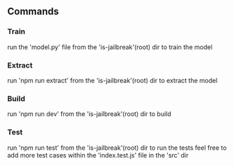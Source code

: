 ## Commands

### Train

run the 'model.py' file from the 'is-jailbreak'(root) dir to train the model

### Extract

run 'npm run extract' from the 'is-jailbreak'(root) dir to extract the model

### Build

run 'npm run dev' from the 'is-jailbreak'(root) dir to build

### Test

run 'npm run test' from the 'is-jailbreak'(root) dir to run the tests
feel free to add more test cases within the 'index.test.js' file in the 'src' dir
